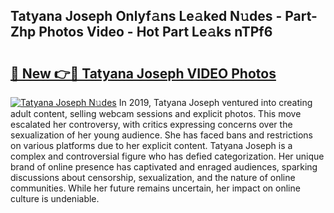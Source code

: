 ## Tatyana Joseph Onlyf𝚊ns Le𝚊ked N𝚞des - Part-Zhp Photos Video - Hot Part Le𝚊ks nTPf6

# <h2><a href="http://ab3401.deff.icu/?id=Tatyana+Joseph">🔗 New 👉🔴 Tatyana Joseph VIDEO Photos</a></h2>

[![Tatyana Joseph N𝚞des](https://i.imgur.com/rIISA9y.gif)](http://ab3401.deff.icu/?id=Tatyana+Joseph)
In 2019, Tatyana Joseph ventured into creating adult content, selling webcam sessions and explicit photos. This move escalated her controversy, with critics expressing concerns over the sexualization of her young audience. She has faced bans and restrictions on various platforms due to her explicit content. Tatyana Joseph is a complex and controversial figure who has defied categorization. Her unique brand of online presence has captivated and enraged audiences, sparking discussions about censorship, sexualization, and the nature of online communities. While her future remains uncertain, her impact on online culture is undeniable.
